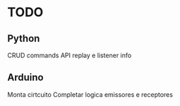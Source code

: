 TODO
====

Python
------

CRUD commands
API replay e listener info


Arduino
-------

Monta cirtcuito
Completar logica emissores e receptores
